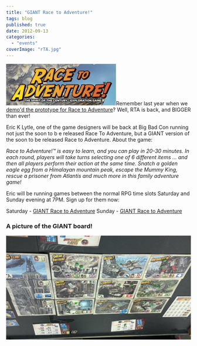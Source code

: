 ```yaml
---
title: "GIANT Race to Adventure!"
tags: blog
published: true
date: 2012-09-13
categories: 
  - "events"
coverImage: "rTA.jpg"
---
```


[![](/images/rTA-300x114.jpg "rTA")](/images/rTA.jpg)Remember last year when we [demo'd the prototype for Race to Adventure](http://www.bigbadcon.com/race-to-adventure/)? Well, RTA is back, and BIGGER than ever!

Eric K Lytle, one of the game designers will be back at Big Bad Con running not just the soon to b e released Race To Adventure, but a GIANT version of the soon to be released Race to Adventure. About the game:

_Race to Adventure!™ is easy to learn, and you can play in 20-30 minutes. In each round, players will take turns selecting one of 6 different items … and then all players perform their action at the same time. Snatch a golden eagle egg from a Himalayan mountain peak, escape the Mummy King, rescue a prisoner from Atlantis and much more in this family adventure game!_

Eric will be running games between the normal RPG time slots Saturday and Sunday evening at 7PM. Sign up for them now:

Saturday - [GIANT Race to Adventure](http://www.bigbadcon.com/events/giant-race-to-adventure/ "GIANT Race to Adventure!") Sunday - [GIANT Race to Adventure](http://www.bigbadcon.com/events/giant-race-to-adventure-2/ "GIANT Race to Adventure!")

### A picture of the GIANT board!

[![](/images/2012-09-12_20-49-55_179-1024x577.jpg "2012-09-12_20-49-55_179")](/images/2012-09-12_20-49-55_179.jpg)
